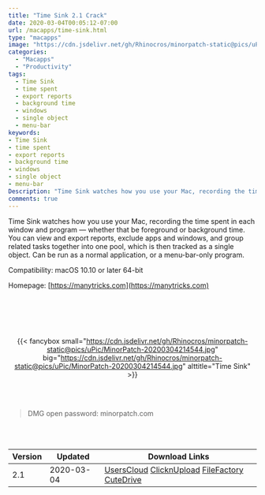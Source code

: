 ```yaml
---
title: "Time Sink 2.1 Crack"
date: 2020-03-04T00:05:12-07:00
url: /macapps/time-sink.html
type: "macapps"
image: "https://cdn.jsdelivr.net/gh/Rhinocros/minorpatch-static@pics/uPic/PrLBrf.png"
categories:
  - "Macapps"
  - "Productivity"
tags:
  - Time Sink
  - time spent
  - export reports
  - background time
  - windows
  - single object
  - menu-bar
keywords:
- Time Sink
- time spent
- export reports
- background time
- windows
- single object
- menu-bar
Description: "Time Sink watches how you use your Mac, recording the time spent in each window and program — whether that be foreground or background time"
comments: true
---
```


Time Sink watches how you use your Mac, recording the time spent in each window and program — whether that be foreground or background time. You can view and export reports, exclude apps and windows, and group related tasks together into one pool, which is then tracked as a single object. Can be run as a normal application, or a menu-bar-only program.

Compatibility: macOS 10.10 or later 64-bit

Homepage:  [https://manytricks.com](https://manytricks.com)

<br/>
<br/>
<script async src="https://pagead2.googlesyndication.com/pagead/js/adsbygoogle.js"></script>
<ins class="adsbygoogle"
     style="display:block; text-align:center;"
     data-ad-layout="in-article"
     data-ad-format="fluid"
     data-ad-client="ca-pub-8746275014476192"
     data-ad-slot="5144997159"></ins>
<script>
     (adsbygoogle = window.adsbygoogle || []).push({});
</script>
<br/>
<br/>


<center>

{{< fancybox small="https://cdn.jsdelivr.net/gh/Rhinocros/minorpatch-static@pics/uPic/MinorPatch-20200304214544.jpg" big="https://cdn.jsdelivr.net/gh/Rhinocros/minorpatch-static@pics/uPic/MinorPatch-20200304214544.jpg" alttitle="Time Sink" >}}

</center>

<br/>
<br/>


> DMG open password: minorpatch.com

<br/>

<br/>
<div id="history_version" class="history_version">

| Version | Updated | Download Links |
| ---- | ---- | ---- |
| 2.1 | 2020-03-04 | [UsersCloud](https://ouo.io/XhW0kW)   [ClicknUpload](https://ouo.io/Ft5QfU)   [FileFactory](https://ouo.io/wY4nGP)   [CuteDrive](https://ouo.io/h4goqA) |

</div>
